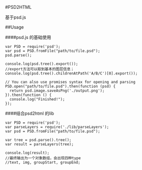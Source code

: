 #PSD2HTML

基于psd.js

##Usage

####psd.js 的基础使用


	var PSD = require('psd');
	var psd = PSD.fromFile("path/to/file.psd");
	psd.parse();
	
	console.log(psd.tree().export());
	//export方法可以取到基本的图层信息；
	console.log(psd.tree().childrenAtPath('A/B/C')[0].export());
	
	// You can also use promises syntax for opening and parsing
	PSD.open("path/to/file.psd").then(function (psd) {
	  return psd.image.saveAsPng('./output.png');
	}).then(function () {
	  console.log("Finished!");
	});

####结合psd2html 的lib

	var PSD = require('psd');
	var parseLayers = require('./lib/parseLayers');
	var psd = PSD.fromFile("path/to/file.psd");

	var tree = psd.parse().tree();
	var result = parseLayers(tree);

	console.log(result);
	//最终输出为一个对象数组，会出现四种type
	//text, img, groupStart, groupEnd; 